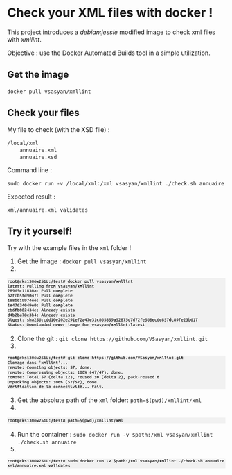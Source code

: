 Check your XML files with docker !
==================================

This project introduces a *debian:jessie* modified image to check xml files with *xmllint*.

Objective : use the Docker Automated Builds tool in a simple utilization.

Get the image
-------------

    docker pull vsasyan/xmllint

Check your files
----------------

My file to check (with the XSD file) :

    /local/xml
        annuaire.xml
        annuaire.xsd

Command line :

    sudo docker run -v /local/xml:/xml vsasyan/xmllint ./check.sh annuaire

Expected result :

    xml/annuaire.xml validates

Try it yourself!
----------------

Try with the example files in the `xml` folder !

1. Get the image : `docker pull vsasyan/xmllint`
2. 
![Screen of the console – Step 1](img/screen_1.png "Screen of the console – Step 1")

2. Clone the git : `git clone https://github.com/VSasyan/xmllint.git`
3. 
![Screen of the console – Step 2](img/screen_2.png "Screen of the console – Step 2")

3. Get the absolute path of the `xml` folder: `path=$(pwd)/xmllint/xml`
4. 
![Screen of the console – Step 3](img/screen_3.png "Screen of the console – Step 3")

4. Run the container : `sudo docker run -v $path:/xml vsasyan/xmllint ./check.sh annuaire`
5. 
![Screen of the console – Step 4](img/screen_4.png "Screen of the console – Step 4")
 
